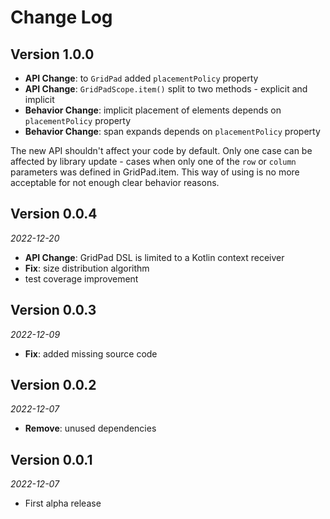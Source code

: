 Change Log
==========

## Version 1.0.0

* **API Change**: to `GridPad` added `placementPolicy` property
* **API Change**: `GridPadScope.item()` split to two methods - explicit and implicit
* **Behavior Change**: implicit placement of elements depends on `placementPolicy` property
* **Behavior Change**: span expands depends on `placementPolicy` property

The new API shouldn't affect your code by default. Only one case can be affected by library 
update - cases when only one of the `row` or `column` parameters was defined in GridPad.item. 
This way of using is no more acceptable for not enough clear behavior reasons.

## Version 0.0.4

_2022-12-20_

* **API Change**: GridPad DSL is limited to a Kotlin context receiver
* **Fix**: size distribution algorithm
* test coverage improvement

## Version 0.0.3

_2022-12-09_

* **Fix**: added missing source code

## Version 0.0.2

_2022-12-07_

* **Remove**: unused dependencies

## Version 0.0.1

_2022-12-07_

* First alpha release
